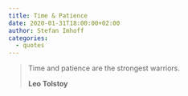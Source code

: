 ```yaml
---
title: Time & Patience
date: 2020-01-31T18:00:00+02:00
author: Stefan Imhoff
categories:
  - quotes
---
```


> Time and patience are the strongest warriors.
>
> **Leo Tolstoy**
